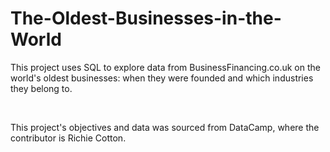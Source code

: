 # The-Oldest-Businesses-in-the-World
This project uses SQL to explore data from BusinessFinancing.co.uk on the world's oldest businesses: when they were founded and which industries they belong to. 

<br> 

This project's objectives and data was sourced from DataCamp, where the contributor is Richie Cotton. 

